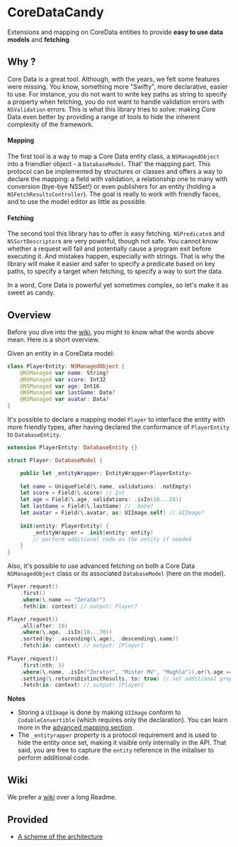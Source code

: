 # CoreDataCandy

Extensions and mapping on CoreData entities to provide **easy to use data models** and **fetching**.

## Why ?

Core Data is a great tool. Although, with the years, we felt some features were missing. You know, something more "Swifty", more declarative, easier to use. For instance, you do not want to write key paths as string to specify a property when fetching, you do not want to handle validation errors with `NSValidation` errors. This is what this library tries to solve: making Core Data even better by providing a range of tools to hide the inherent complexity of the framework.

#### Mapping

The first tool is a way to map a Core Data entity class, a `NSManagedObject` into a friendlier object - a `DatabaseModel`.  That' the mapping part. This protocol can be implemented by structures or classes and offers a way to declare the mapping: a field with validation, a relationship one to many with conversion (bye-bye NSSet!) or even publishers for an entity (holding a `NSFetchResultsController`). The goal is really to work with friendly faces, and to use the model editor as little as possible.

#### Fetching
The second tool this library has to offer is easy fetching. `NSPredicate`s and `NSSortDescriptor`s are very powerful, though not safe. You cannot know whether a request will fail and potentially cause a program exit before executing it. And mistakes happen, especially with strings. That is why the library will make it easier and safer to specify a predicate based on key paths, to specify a target when fetching, to specify a way to sort the data.

In a word, Core Data is powerful yet sometimes complex, so let's make it as sweet as candy.

## Overview
Before you dive into the [wiki](https://github.com/amaris/core-data-candy/wiki), you might to know what the words above mean. Here is a short overview.

Given an entity in a CoreData model:

```swift
class PlayerEntity: NSManagedObject {
    @NSManaged var name: String?
    @NSManaged var score: Int32
    @NSManaged var age: Int16
    @NSManaged var lastGame: Date?
    @NSManaged var avatar: Data?
}
```
It's possible to declare a mapping model `Player` to interface the entity with more friendly types, after having declared the conformance of `PlayerEntity` to `DatabaseEntity`.

```swift
extension PlayerEntity: DatabaseEntity {}

struct Player: DatabaseModel {

    public let _entityWrapper: EntityWrapper<PlayerEntity>
    
    let name = UniqueField(\.name, validations: .notEmpty)
    let score = Field(\.score) // Int
    let age = Field(\.age, validations: .isIn(18...24))
    let lastGame = Field(\.lastGame) //  Date?
    let avatar = Field(\.avatar, as: UIImage.self) // UIImage?
    
    init(entity: PlayerEntity) {
        _entityWrapper = .init(entity: entity)
        // perform additional code on the entity if needed
    }
}
```

Also, it's possible to use advanced fetching on both a Core Data `NSManagedObject` class or its associated `DatabaseModel` (here on the model).

```swift
Player.request()
    .first()
    .where(\.name == "Zerator")
    .feth(in: context) // output: Player?

Player.request()
    .all(after: 10)
    .where(\.age, .isIn(18...70))
    .sorted(by: .ascending(\.age), .descending\.name))
    .fetch(in: context) // output: [Player]
    
Player.request()
    .first(nth: 3)
    .where(\.name, .isIn("Zerator", "Mister MV", "Maghla")).or(\.age == 20)
    .setting(\.returnsDistinctResults, to: true) // set additional properties
    .fetch(in: context) // output: [Player]
```

**Notes**
- Storing a `UIImage` is done by making `UIImage` conform to `CodableConvertible` (which requires only the declaration). You can learn more in  the [advanced mapping section](https://github.com/amaris/core-data-candy/wiki/Advanced-Mapping).
- The `_entityrapper` property is a protocol requirement and is used to hide the entity once set, making it visible only internally in the API. That said, you are free to capture the `entity` reference in the initaliser to perform additional code.

## Wiki
We prefer a [wiki](https://github.com/amaris/core-data-candy/wiki) over a long Readme.

## Provided

- [A scheme of the architecture](Resources/CoreDataCandy-architecture.pdf)
